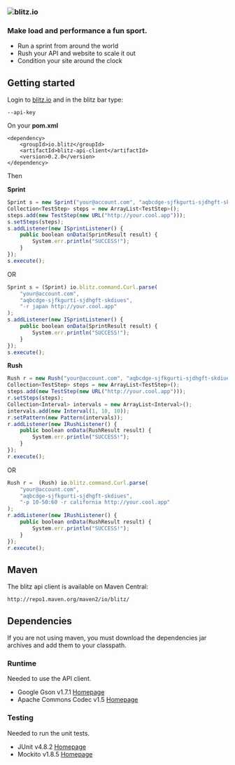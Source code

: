 ### ![blitz.io](http://blitz.io/images/logo2.png)

### Make load and performance a fun sport.

* Run a sprint from around the world
* Rush your API and website to scale it out
* Condition your site around the clock

## Getting started

Login to [blitz.io](http://blitz.io) and in the blitz bar type:
    
    --api-key

On your **pom.xml**

    <dependency>
        <groupId>io.blitz</groupId>
        <artifactId>blitz-api-client</artifactId>
        <version>0.2.0</version>
    </dependency>

Then

**Sprint**

```javascript
Sprint s = new Sprint("your@account.com", "aqbcdge-sjfkgurti-sjdhgft-skdiues");
Collection<TestStep> steps = new ArrayList<TestStep>();
steps.add(new TestStep(new URL("http://your.cool.app")));
s.setSteps(steps);
s.addListener(new ISprintListener() {
    public boolean onData(SprintResult result) {
        System.err.println("SUCCESS!");
    }
});
s.execute();
```

OR

```javascript
Sprint s = (Sprint) io.blitz.command.Curl.parse(
    "your@account.com", 
    "aqbcdge-sjfkgurti-sjdhgft-skdiues",
    "-r japan http://your.cool.app"
);
s.addListener(new ISprintListener() {
    public boolean onData(SprintResult result) {
        System.err.println("SUCCESS!");
    }
});
s.execute();
```

**Rush**

```javascript
Rush r = new Rush("your@account.com", "aqbcdge-sjfkgurti-sjdhgft-skdiues");
Collection<TestStep> steps = new ArrayList<TestStep>();
steps.add(new TestStep(new URL("http://your.cool.app")));
r.setSteps(steps);
Collection<Interval> intervals = new ArrayList<Interval>();
intervals.add(new Interval(1, 10, 10));
r.setPattern(new Pattern(intervals));
r.addListener(new IRushListener() {
    public boolean onData(RushResult result) {
        System.err.println("SUCCESS!");
    }
});
r.execute();
```

OR

```javascript
Rush r =  (Rush) io.blitz.command.Curl.parse(
    "your@account.com", 
    "aqbcdge-sjfkgurti-sjdhgft-skdiues",
    "-p 10-50:60 -r california http://your.cool.app"
);
r.addListener(new IRushListener() {
    public boolean onData(RushResult result) {
        System.err.println("SUCCESS!");
    }
});
r.execute();
```

## Maven

The blitz api client is available on Maven Central:

    http://repo1.maven.org/maven2/io/blitz/

## Dependencies

If you are not using maven, you must download the dependencies jar archives and 
add them to your classpath.

### Runtime

Needed to use the API client.

* Google Gson v1.7.1 [Homepage](http://code.google.com/p/google-gson/)
* Apache Commons Codec v1.5 [Homepage](http://commons.apache.org/codec/)

### Testing

Needed to run the unit tests.

* JUnit v4.8.2 [Homepage](http://www.junit.org/)
* Mockito v1.8.5 [Homepage](http://mockito.org/)
